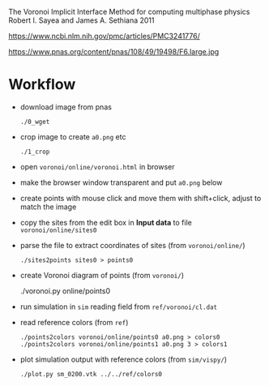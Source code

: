 The Voronoi Implicit Interface Method for computing multiphase physics
Robert I. Sayea and James A. Sethiana
2011

https://www.ncbi.nlm.nih.gov/pmc/articles/PMC3241776/

https://www.pnas.org/content/pnas/108/49/19498/F6.large.jpg


# Workflow

* download image from pnas 

      ./0_wget

* crop image to create `a0.png` etc

      ./1_crop

* open `voronoi/online/voronoi.html` in browser

* make the browser window transparent and put `a0.png` below

* create points with mouse click and move them with shift+click,
  adjust to match the image

* copy the sites from the edit box in __Input data__ to file `voronoi/online/sites0`

* parse the file to extract coordinates of sites (from `voronoi/online/`)

      ./sites2points sites0 > points0

* create Voronoi diagram of points (from `voronoi/`)

    ./voronoi.py online/points0

* run simulation in `sim` reading field from `ref/voronoi/cl.dat`

* read reference colors (from `ref`)

      ./points2colors voronoi/online/points0 a0.png > colors0
      ./points2colors voronoi/online/points1 a0.png 3 > colors1

* plot simulation output with reference colors (from `sim/vispy/`)

      ./plot.py sm_0200.vtk ../../ref/colors0



